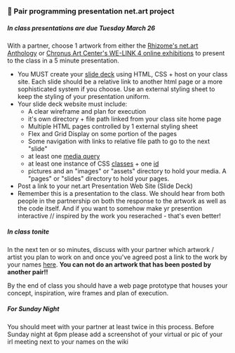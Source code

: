 
### 💾   Pair programming presentation net.art project
##### In class presentations are due Tuesday March 26
With a partner, choose 1 artwork from either the [Rhizome's net.art Anthology](https://anthology.rhizome.org/) or [Chronus Art Center's WE-LINK 4 online exhibitions](http://we-link.chronusartcenter.org/) to present to the class in a 5  minute presentation. 
* You MUST create your [slide deck](https://www.google.com/search?q=slide+deck&oq=slide+deck&aqs=chrome..69i57j0l9.3609j0j7&sourceid=chrome&ie=UTF-8) using HTML, CSS + host on your class site. Each slide should be a relative link to another html page or a more sophisticated system if you choose. Use an external styling sheet to keep the styling of your presentation uniform. 
* Your slide deck website must include:
  * A clear wireframe and plan for execution
  * it's own directory + file path linked from your class site home page
  * Multiple HTML pages controlled by 1 external styling sheet
  * Flex and Grid Display on some portion of the pages
  * Some navigation with links to relative file path to go to the next "slide"
  * at least one [media query](https://developer.mozilla.org/en-US/docs/Web/CSS/Media_Queries/Using_media_queries)
  * at least one instance of CSS [classes](https://developer.mozilla.org/en-US/docs/Web/CSS/Class_selectors) + one [id](https://developer.mozilla.org/en-US/docs/Web/CSS/ID_selectors)
  * pictures and an "images" or "assets" directory to hold your media. A "pages" or "slides" directory to hold your pages.
* Post a link to your net.art Presentation Web Site (Slide Deck) 
* Remember this is a presentation to the class. We should hear from both people in the partnership on both the response to the artwork as well as the code itself. And if you want to somehow make yr presention interactive // inspired by the work you reserached - that's even better!

##### In class tonite
In the next ten or so minutes, discuss with your partner which artwork / artist you plan to work on and once you've agreed post a link to the work by your names [here](https://github.com/rebleo/webProductionSpring2024/wiki/Week-07). **You can not do an artwork that has been posted by another pair!!** 

By the end of class you should have a web page prototype that houses your concept, inspiration, wire frames and plan of execution. 

##### For Sunday Night
You should meet with your partner at least twice in this process. Before Sunday night at 6pm please add a screenshot of your virtual or pic of your irl meeting next to your names on the wiki